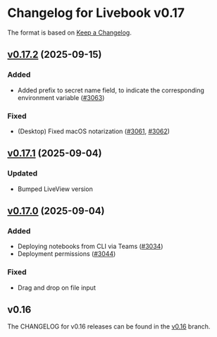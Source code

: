 # Changelog for Livebook v0.17

The format is based on [Keep a Changelog](https://keepachangelog.com/en/1.0.0/).

## [v0.17.2](https://github.com/livebook-dev/livebook/tree/v0.17.2) (2025-09-15)

### Added

* Added prefix to secret name field, to indicate the corresponding environment variable ([#3063](https://github.com/livebook-dev/livebook/pull/3063))

### Fixed

* (Desktop) Fixed macOS notarization ([#3061](https://github.com/livebook-dev/livebook/pull/3061), [#3062](https://github.com/livebook-dev/livebook/pull/3062))

## [v0.17.1](https://github.com/livebook-dev/livebook/tree/v0.17.1) (2025-09-04)

### Updated

* Bumped LiveView version

## [v0.17.0](https://github.com/livebook-dev/livebook/tree/v0.17.0) (2025-09-04)

### Added

* Deploying notebooks from CLI via Teams ([#3034](https://github.com/livebook-dev/livebook/pull/3034))
* Deployment permissions ([#3044](https://github.com/livebook-dev/livebook/pull/3044))

### Fixed

* Drag and drop on file input

## v0.16

The CHANGELOG for v0.16 releases can be found in the [v0.16](https://github.com/livebook-dev/livebook/tree/v0.16/CHANGELOG.md) branch.
